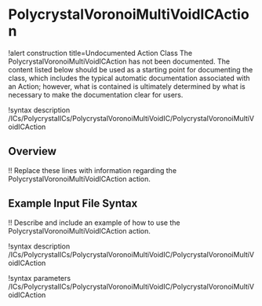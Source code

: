 # PolycrystalVoronoiMultiVoidICAction

!alert construction title=Undocumented Action Class
The PolycrystalVoronoiMultiVoidICAction has not been documented. The content listed below should be used as a starting point for
documenting the class, which includes the typical automatic documentation associated with an Action;
however, what is contained is ultimately determined by what is necessary to make the documentation
clear for users.

!syntax description /ICs/PolycrystalICs/PolycrystalVoronoiMultiVoidIC/PolycrystalVoronoiMultiVoidICAction

## Overview

!! Replace these lines with information regarding the PolycrystalVoronoiMultiVoidICAction action.

## Example Input File Syntax

!! Describe and include an example of how to use the PolycrystalVoronoiMultiVoidICAction action.

!syntax description /ICs/PolycrystalICs/PolycrystalVoronoiMultiVoidIC/PolycrystalVoronoiMultiVoidICAction

!syntax parameters /ICs/PolycrystalICs/PolycrystalVoronoiMultiVoidIC/PolycrystalVoronoiMultiVoidICAction
